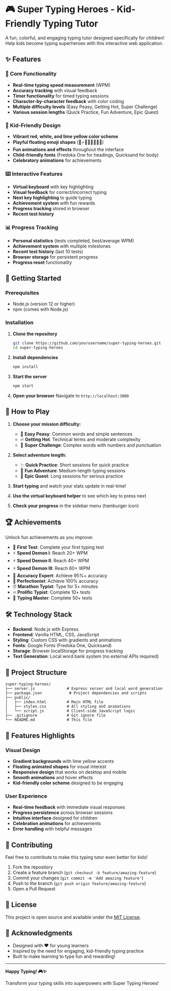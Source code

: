 # 🎮 Super Typing Heroes - Kid-Friendly Typing Tutor

A fun, colorful, and engaging typing tutor designed specifically for children! Help kids become typing superheroes with this interactive web application.

## ✨ Features

### 🎯 **Core Functionality**
- **Real-time typing speed measurement** (WPM)
- **Accuracy tracking** with visual feedback
- **Timer functionality** for timed typing sessions
- **Character-by-character feedback** with color coding
- **Multiple difficulty levels** (Easy Peasy, Getting Hot, Super Challenge)
- **Various session lengths** (Quick Practice, Fun Adventure, Epic Quest)

### 🌈 **Kid-Friendly Design**
- **Vibrant red, white, and lime yellow color scheme**
- **Playful floating emoji shapes** (🎈⭐🌈🎯🚀🎪🦄🎨)
- **Fun animations and effects** throughout the interface
- **Child-friendly fonts** (Fredoka One for headings, Quicksand for body)
- **Celebratory animations** for achievements

### ⌨️ **Interactive Features**
- **Virtual keyboard** with key highlighting
- **Visual feedback** for correct/incorrect typing
- **Next key highlighting** to guide typing
- **Achievement system** with fun rewards
- **Progress tracking** stored in browser
- **Recent test history**

### 📊 **Progress Tracking**
- **Personal statistics** (tests completed, best/average WPM)
- **Achievement system** with multiple milestones
- **Recent test history** (last 10 tests)
- **Browser storage** for persistent progress
- **Progress reset** functionality

## 🚀 **Getting Started**

### Prerequisites
- Node.js (version 12 or higher)
- npm (comes with Node.js)

### Installation

1. **Clone the repository**
   ```bash
   git clone https://github.com/yourusername/super-typing-heroes.git
   cd super-typing-heroes
   ```

2. **Install dependencies**
   ```bash
   npm install
   ```

3. **Start the server**
   ```bash
   npm start
   ```

4. **Open your browser**
   Navigate to `http://localhost:3000`

## 🎪 **How to Play**

1. **Choose your mission difficulty:**
   - 🌟 **Easy Peasy**: Common words and simple sentences
   - 🔥 **Getting Hot**: Technical terms and moderate complexity
   - 💪 **Super Challenge**: Complex words with numbers and punctuation

2. **Select adventure length:**
   - ✨ **Quick Practice**: Short sessions for quick practice
   - 🎪 **Fun Adventure**: Medium-length typing sessions
   - 🏰 **Epic Quest**: Long sessions for serious practice

3. **Start typing** and watch your stats update in real-time!

4. **Use the virtual keyboard helper** to see which key to press next

5. **Check your progress** in the sidebar menu (hamburger icon)

## 🏆 **Achievements**

Unlock fun achievements as you improve:
- 🎯 **First Test**: Complete your first typing test
- ⚡ **Speed Demon I**: Reach 20+ WPM
- ⚡ **Speed Demon II**: Reach 40+ WPM  
- ⚡ **Speed Demon III**: Reach 60+ WPM
- 🎯 **Accuracy Expert**: Achieve 95%+ accuracy
- 🎯 **Perfectionist**: Achieve 100% accuracy
- ⏰ **Marathon Typist**: Type for 5+ minutes
- 🔥 **Prolific Typist**: Complete 10+ tests
- 🌟 **Typing Master**: Complete 50+ tests

## 🛠️ **Technology Stack**

- **Backend**: Node.js with Express
- **Frontend**: Vanilla HTML, CSS, JavaScript
- **Styling**: Custom CSS with gradients and animations
- **Fonts**: Google Fonts (Fredoka One, Quicksand)
- **Storage**: Browser localStorage for progress tracking
- **Text Generation**: Local word bank system (no external APIs required)

## 📁 **Project Structure**

```
super-typing-heroes/
├── server.js              # Express server and local word generation
├── package.json            # Project dependencies and scripts
├── public/
│   ├── index.html         # Main HTML file
│   ├── styles.css         # All styling and animations
│   └── script.js          # Client-side JavaScript logic
├── .gitignore             # Git ignore file
└── README.md              # This file
```

## 🎨 **Features Highlights**

### Visual Design
- **Gradient backgrounds** with lime yellow accents
- **Floating animated shapes** for visual interest
- **Responsive design** that works on desktop and mobile
- **Smooth animations** and hover effects
- **Kid-friendly color scheme** designed to be engaging

### User Experience  
- **Real-time feedback** with immediate visual responses
- **Progress persistence** across browser sessions
- **Intuitive interface** designed for children
- **Celebration animations** for achievements
- **Error handling** with helpful messages

## 🤝 **Contributing**

Feel free to contribute to make this typing tutor even better for kids!

1. Fork the repository
2. Create a feature branch (`git checkout -b feature/amazing-feature`)
3. Commit your changes (`git commit -m 'Add amazing feature'`)
4. Push to the branch (`git push origin feature/amazing-feature`)
5. Open a Pull Request

## 📝 **License**

This project is open source and available under the [MIT License](LICENSE).

## 🎉 **Acknowledgments**

- Designed with ❤️ for young learners
- Inspired by the need for engaging, kid-friendly typing practice
- Built to make learning to type fun and rewarding!

---

**Happy Typing! 🎮✨**

Transform your typing skills into superpowers with Super Typing Heroes! 